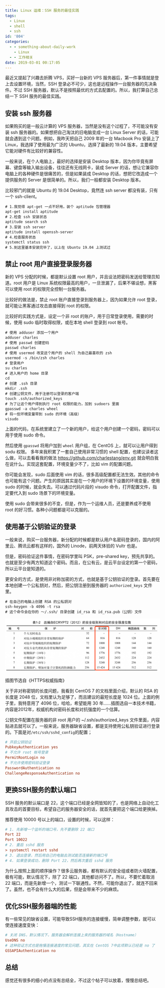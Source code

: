 ```yaml
---
title: Linux 运维：SSH 服务的最佳实践
tags:
  - Linux
  - shell
  - ssh
id: '804'
categories:
  - - something-about-daily-work
    - Linux
  - - 工作相关
date: 2019-03-01 00:17:05
---
```


最近又提起了兴趣去折腾 VPS，买好一台新的 VPS 服务器后，第一件事情就是登上去设置环境，当然，SSH 登录必不可少，这也是远程操作一台服务器的先决条件。不过 SSH 服务器，默认不是按照最优的方式去配置的。所以，我打算自己总结一下 SSH 服务的最佳实践。

## 安装 ssh 服务器

如果购买的是一般云计算的 VPS 服务器，当然是没有这个过程了，不可能没有安装 ssh 服务器的。如果想把自己淘汰的旧电脑变成一台 Linux Server 的话，可能就会遇到这个问题。例如，我昨天把自己 2009 年的一台 Macbook Pro 安装上了 Linux，我选择了使用最为广泛的 Ubuntu，选择了最新的 19.04 版本，主要希望它能对硬件有比较好的兼容性。

一般来说，在个人电脑上，最好的选择是安装 Desktop 版本，因为你毕竟有屏幕、键盘等输入输出设备，往往还有无线网卡，装成 Server 的话，想让它兼容你电脑上的各种硬件是很痛苦的，但是如果装成 Desktop 的话，想把它改造成一个提供服务的 Server 是很简单的。所以，我们一般都安装 Desktop 版本。

比较邪门的就是 Ubuntu 的 19.04 Desktop，竟然连 ssh server 都没有装，只有一个 ssh-client。

```shell
# 1.我觉得 apt-get 一点不好用，装个 aptitude 包管理器
apt-get install aptitude
# 2.检查 ssh 安装状态
aptitude search ssh
# 3.安装 ssh server
aptitude install openssh-server
# 4.检查服务状态
systemctl status ssh
# 5.到这里基本安装完毕了，以上在 Ubuntu 19.04 上测试过
```

## 禁止 root 用户直接登录服务器

新的 VPS 分配的时候，都是默认设置 root 用户，并且设法把密码发送给管理员知道。root 用户是 Linux 系统权限最高的用户，一旦泄漏了，后果不堪设想，黑客可以使用 root 的权限完全控制一台服务器。

比较好的做法是，禁止 root 账户直接登录到服务器上，因为如果允许 root 登录，就可能让黑客通过攻击直接得到 root 的权限。

比较好的实践方式是，设定一个非 root 的账户，用于日常登录使用，需要的时候，使用 sudo 临时取得权限，或在本地 shell 登录到 root 帐号。

```shell
# 使用 adduser 添加一个用户
adduser charles
# 使用 passwd 创建密码
passwd charles
# 使用 usermod 改变这个用户的 shell 为自己最喜欢的 zsh
usermod -s /bin/zsh charles
# 登录用户
su charles
# 进入用户的 home 目录
cd
# 创建 .ssh 目录
mkdir .ssh
# 创建公钥文件，用于注册可以登录的客户端
touch .ssh/authorized_keys
# 为了让这个用户得到执行 root 权限的能力，加到 sudoers 里面
gpasswd -a charles wheel
# 将一些环境变量带到 sudo 的环境（高级）
visudo
```

上面的代码，在系统里建立了一个新的用户，给这个用户创建一个密码，密码可以用于使用 sudo 命令。

然后使用 `gpasswd` 将用户加到 `wheel` 用户组，在 CentOS 上，就可以让用户得到 sodu 权限。 多年来我积累了一套自己使用非常习惯的 shell 配置，也建议读者这么做，可以去看看我的做法 https://github.com/charlestang/env.git 就会明白我在说什么。实现这套配置，环境变量少不了，比如 vim 的配置问题。

你可能会发现，sudo 后面使用 vim 的话，很多高级配置都无法生效。其他的命令也可能有这个问题。产生的原因其实是在一个用户的环境下设置的环境变量，使用 sudo 的时候，就会失去。可以通过代码片段的 visudo 命令，打开配置文件，指定要代入到 sudo 场景下的环境变量。

使用 sudo 会带来很多的不变，但是，作为一个运维人员，还是要养成不使用 root 的好习惯。各种小问题都是可以克服的。

## 使用基于公钥验证的登录

一般来说，购买一台服务器，新分配的时候都是默认用户名密码登录的，国内的阿里云、腾讯云都有这样的，国外的 Linode，前两天体验的 Vultr 也是。

但是，密码验证这件事情，在密码学里叫 PSK，pre-shared key，预先共享的。也就是至少有两方知道这个密码。而且，在公有云，是云平台设定的第一个密码，所以云平台是知道的。

更安全的方式，是使用非对称加密的方式，也就是基于公钥验证的登录。首先要在本地创建一个公私钥对，然后，把公钥注册到服务器的 `authorized_keys` 文件里。

```shell
# 在自己的电脑上创建 RSA 的公私钥对
ssh-keygen -b 4096 -t rsa
# 这个命令会在你的 ～/.ssh/ 目录创建 id_rsa 和 id_rsa.pub（公钥）文件
```

![](../images/2019/02/password-strength-1024x351.png)

插图节选自《HTTPS权威指南》

关于非对称密钥的长度问题，我看到 CentOS 7 的文档里面介绍，默认的 RSA 的长度是 2048 位，文档里认为足够了，而且建议的最短长度是 1024 位。上面的例子里，我特意用了 4096 位，哈哈，希望能用 30 年……插图选自一本技术书籍，内容是2012年，权威机构对密码长度和对抗强度的一个估算。

公钥文件配置在服务器的非 root 用户的 ~/.ssh/authorized_keys 文件里面，内容贴进去就可以了。一般来说，服务器缺省设置，都是支持使用公私钥验证进行登录的。下面是对`/etc/ssh/sshd_config`的配置；

```ini
# 开启公钥验证
PubkeyAuthentication yes
# 不允许 root 帐号登录
PermitRootLogin no
# 不允许使用密码验证登录
PasswordAuthentication no
ChallengeResponseAuthentication no
```

## 更换SSH服务的默认端口

SSH 服务的默认端口是 22，这个端口已经是全网皆知的了，也是网络上自动化工具攻击的首要目标，希望自己的服务器安全的话，就首先要把这个端口给更换掉。

推荐使用 10000 号以上的端口，设置的时候，可以这样：

```ini
# 1. 先新增一个监听的端口号，先不要删除 22 端口
Port 22
Port 10022
# 2. 重启 sshd 服务
> systemctl restart sshd
# 3. 退出登录，然后用自己的电脑去测试能否连接新的端口号
# 4. 如果登录成功，删除 Port 22，然后再次重启 sshd 服务
```

为什么按照上面的顺序操作？很多云服务器，都有默认的安全组或者防火墙配置，极有可能，默认情况下，除了 22 端口，其他都访问不了。所以，不要忙着取消 22 端口，而是先新增一个，测试一下联通性。不然，可能你退出了，就连不回来了。虽然，也不会有什么大的后果，但是会带来不少的麻烦。

## 优化SSH服务器端的性能

有一些常见的缺省设置，可能导致SSH服务的连接缓慢，简单调整参数，就可以使连接速度变快：

```ini
# 关闭 DNS，默认情况下，服务器会解析连接上来的服务器的域名（Hostname）
UseDNS no
# 这种验证方式也是拖慢连接速度的常见问题，其实在 CentOS 7中此项默认已经是 no 了
GSSAPIAuthentication no
```

## 总结

感觉还有很多的细小的点没有总结全，不过这个帖子可以放着，慢慢总结吧。